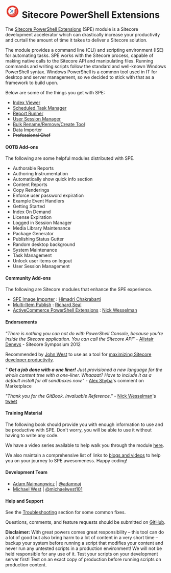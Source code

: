 ![](images/logos/logo-45x45.jpg) Sitecore PowerShell Extensions
=======

The [Sitecore PowerShell Extensions][1] (SPE) module is a Sitecore development accelerator which can drastically increase your productivity and curtail the amount of time it takes to deliver a Sitecore solution. 

The module provides a command line (CLI) and scripting environment (ISE) for automating tasks. SPE works with the Sitecore process, capable of making native calls to the Sitecore API and manipulating files. Running commands and writing scripts follow the standard and well-known Windows PowerShell syntax. Windows PowerShell is a common tool used in IT for desktop and server management, so we decided to stick with that as a framework to build upon.

Below are some of the things you get with SPE:
* [Index Viewer](toolbox.md)
* [Scheduled Task Manager](toolbox.md)
* [Report Runner](reports.md)
* [User Session Manager](toolbox.md)
* [Bulk Rename/Remove/Create Tool](working-with-items.md)
* Data Importer
* ~~Professional Chef~~

#### OOTB Add-ons

The following are some helpful modules distributed with SPE.
* Authorable Reports
* Authoring Instrumentation
* Automatically show quick info section
* Content Reports
* Copy Renderings
* Enforce user password expiration
* Example Event Handlers
* Getting Started
* Index On Demand
* License Expiration
* Logged in Session Manager
* Media Library Maintenance
* Package Generator
* Publishing Status Gutter
* Random desktop background
* System Maintenance
* Task Management
* Unlock user items on logout
* User Session Management

#### Community Add-ons

The following are Sitecore modules that enhance the SPE experience.
* [SPE Image Importer][16] : [Himadri Chakrabarti][18]
* [Multi-Item Publish][17] : [Richard Seal][19]
* [ActiveCommerce PowerShell Extensions][20] : [Nick Wesselman][14]

#### Endorsements

*"There is nothing you can not do with PowerShell Console, because you're inside the Sitecore application. You can call the Sitecore API"* - [Alistair Deneys][11] - Sitecore Symposium 2012

Recommended by [John West][12] to use as a tool for [maximizing Sitecore developer productivity][10].

*" **Get a job done with a one liner!**
Just provisioned a new language for the whole content tree with a one-liner. Whaaaat?
Have to include it as a default install for all sandboxes now."* - [Alex Shyba][1]'s comment on Marketplace

*"Thank you for the GitBook. Invaluable Reference."* - [Nick Wesselman][14]'s [tweet][15]

#### Training Material

The following book should provide you with enough information to use and be  productive with SPE. Don't worry, you will be able to use it without having to write any code.

We have a video series available to help walk you through the module [here][13].

We also maintain a comprehensive list of links to [blogs and videos][2] to help you on your journey to SPE awesomeness. Happy coding!

#### Development Team

* [Adam Najmanowicz][3] | [@adamnaj][7]
* [Michael West][4] | [@michaelwest101][8]

#### Help and Support

See the [Troubleshooting](troubleshooting.md) section for some common fixes.

Questions, comments, and feature requests should be submitted on [GitHub][6].

**Disclaimer:** With great powers comes great responsibility – this tool can do a lot of good but also bring harm to a lot of content in a very short time – backup your system before running a script that modifies your content and never run any untested scripts in a production environment! We will not be held responsible for any use of it. Test your scripts on your development server first! Test on an exact copy of production before running scripts on production content.

[1]: https://marketplace.sitecore.net/Modules/Sitecore_PowerShell_console.aspx
[2]: http://blog.najmanowicz.com/sitecore-powershell-console/
[3]: http://blog.najmanowicz.com/
[4]: http://michaellwest.blogspot.com/
[5]: http://sitecorejunkie.com/
[6]: https://git.io/spe
[7]: https://twitter.com/adamnaj
[8]: https://twitter.com/MichaelWest101
[9]: https://twitter.com/mike_i_reynolds
[10]: http://www.sitecore.net/learn/blogs/technical-blogs/john-west-sitecore-blog/posts/2015/02/maximize-sitecore-developer-productivity.aspx
[11]: https://twitter.com/adeneys
[12]: https://twitter.com/sitecorejohn
[13]: https://www.youtube.com/playlist?list=PLph7ZchYd_nCypVZSNkudGwPFRqf1na0b
[14]: https://twitter.com/techphoria414
[15]: https://twitter.com/techphoria414/status/632033887632289792
[16]: https://marketplace.sitecore.net/en/Modules/S/SPE_Image_Uploader_Module10.aspx
[17]: http://www.sitecorenutsbolts.net/2015/12/14/Multi-Item-Publish-with-Sitecore-Powershell-Extensions/
[18]: https://twitter.com/himadric
[19]: https://twitter.com/rich_seal
[20]: https://github.com/ActiveCommerce/activecommerce-powershell-extensions